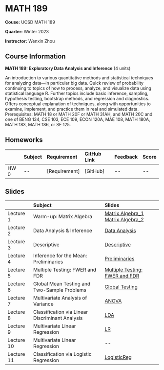 # MATH 189

**Couse:** UCSD MATH 189

**Quarter:** Winter 2023

**Instructor:** Wenxin Zhou

## Course Information

**MATH 189: Exploratory Data Analysis and Inference** (4 units)

An introduction to various quantitative methods and statistical techniques for analyzing data—in particular big data. Quick review of probability continuing to topics of how to process, analyze, and visualize data using statistical language R. Further topics include basic inference, sampling, hypothesis testing, bootstrap methods, and regression and diagnostics. Offers conceptual explanation of techniques, along with opportunities to examine, implement, and practice them in real and simulated data. Prerequisites: MATH 18 or MATH 20F or MATH 31AH, and MATH 20C and one of BENG 134, CSE 103, ECE 109, ECON 120A, MAE 108, MATH 180A, MATH 183, MATH 186, or SE 125.

## Homeworks
|       |Subject    |Requirement   |GitHub Link   |Feedback   |Score  |
|:------|:----------|:-------------|:-------------|:----------|:------|
|HW 0 |-- |[Requirement]|[GitHub] |--  |--    |


## Slides
|       |Subject    |Slides   |
|:------|:----------|:-------------|
|Lecture 1 |Warm-up: Matrix Algebra |[Matrix Algebra_1](./slides/Week1a.pdf)  [Matrix Algebra_2](./slides/Week1_PS.pdf) |
|Lecture 2 |Data Analysis & Inference |[Data Analysis](./slides/Week1_Visualization.pdf) |
|Lecture 3 |Descriptive |[Descriptive](./slides/Week2_Descriptive.pdf) |
|Lecture 4 |Inference for the Mean: Preliminaries |[Preliminaries](./slides/Week2_Inference.pdf) |
|Lecture 5 |Multiple Testing: FWER and FDR |[Multiple Testing: FWER and FDR](./slides/Week3_MultipleTesting.pdf) |
|Lecture 6 |Global Mean Testing and Two-Sample Problems |[Global Testing](./slides/Week3_GlobalTesting.pdf) |
|Lecture 7 |Multivariate Analysis of Variance |[ANOVA](./slides/Week4_ANOVA.pdf) |
|Lecture 8 |Classification via Linear Discriminant Analysis |[LDA](./slides/Week4_LDA.pdf) |
|Lecture 9 |Multivariate Linear Regression |[LR](./slides/Week5_LR.pdf) |
|Lecture 10 |Multivariate Linear Regression |-- |
|Lecture 11 |Classification via Logistic Regression |[LogisticReg](./slides/Week6_LogisticReg.pdf) |
